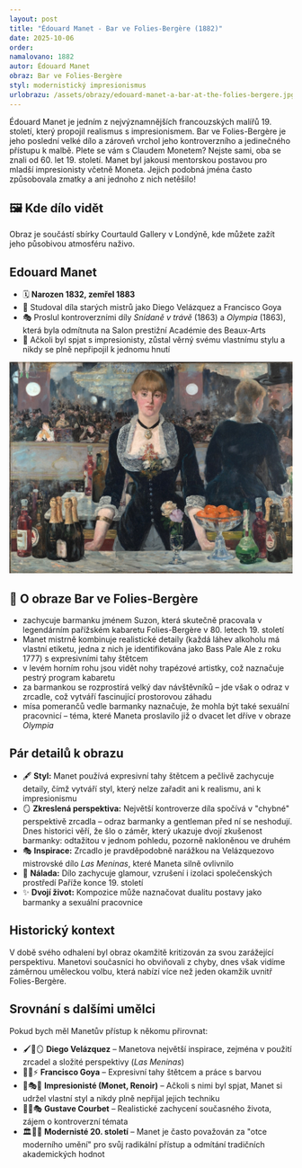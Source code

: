 ```yaml
---
layout: post
title: "Édouard Manet - Bar ve Folies-Bergère (1882)"
date: 2025-10-06
order: 
namalovano: 1882
autor: Édouard Manet    
obraz: Bar ve Folies-Bergère
styl: modernistický impresionismus
urlobrazu: /assets/obrazy/edouard-manet-a-bar-at-the-folies-bergere.jpg
---
```



Édouard Manet je jedním z nejvýznamnějších francouzských malířů 19. století, který propojil realismus s impresionismem. Bar ve Folies-Bergère je jeho poslední velké dílo a zároveň vrchol jeho kontroverzního a jedinečného přístupu k malbě. Plete se vám s Claudem Monetem? Nejste sami, oba se znali od 60. let 19. století. Manet byl jakousi mentorskou postavou pro mladší impresionisty včetně Moneta. Jejich podobná jména často způsobovala zmatky a ani jednoho z nich netěšilo!

## 🖼️ Kde dílo vidět
Obraz je součástí sbírky Courtauld Gallery v Londýně, kde můžete zažít jeho působivou atmosféru naživo.

## Edouard Manet
- 🗓️ **Narozen 1832, zemřel 1883**
- 🏫 Studoval díla starých mistrů jako Diego Velázquez a Francisco Goya
- 🎭 Proslul kontroverzními díly *Snídaně v trávě* (1863) a *Olympia* (1863), která byla odmítnuta na Salon prestižní Académie des Beaux-Arts
- 👥 Ačkoli byl spjat s impresionisty, zůstal věrný svému vlastnímu stylu a nikdy se plně nepřipojil k jednomu hnutí

![Bar ve Folies-Bergère](/assets/obrazy/edouard-manet-a-bar-at-the-folies-bergere.jpg)

## 🎨 O obraze Bar ve Folies-Bergère

- zachycuje barmanku jménem Suzon, která skutečně pracovala v legendárním pařížském kabaretu Folies-Bergère v 80. letech 19. století
- Manet mistrně kombinuje realistické detaily (každá láhev alkoholu má vlastní etiketu, jedna z nich je identifikována jako Bass Pale Ale z roku 1777) s expresivními tahy štětcem
- v levém horním rohu jsou vidět nohy trapézové artistky, což naznačuje pestrý program kabaretu
- za barmankou se rozprostírá velký dav návštěvníků – jde však o odraz v zrcadle, což vytváří fascinující prostorovou záhadu
- mísa pomerančů vedle barmanky naznačuje, že mohla být také sexuální pracovnicí – téma, které Maneta proslavilo již o dvacet let dříve v obraze *Olympia*

## Pár detailů k obrazu

- 🖋️ **Styl:** Manet používá expresivní tahy štětcem a pečlivě zachycuje detaily, čímž vytváří styl, který nelze zařadit ani k realismu, ani k impresionismu
- 🪞 **Zkreslená perspektiva:** Největší kontroverze díla spočívá v "chybné" perspektivě zrcadla – odraz barmanky a gentleman před ní se neshodují. Dnes historici věří, že šlo o záměr, který ukazuje dvojí zkušenost barmanky: odtažitou v jednom pohledu, pozorně nakloněnou ve druhém
- 🎭 **Inspirace:** Zrcadlo je pravděpodobně narážkou na Velázquezovo mistrovské dílo *Las Meninas*, které Maneta silně ovlivnilo
- 🌃 **Nálada:** Dílo zachycuje glamour, vzrušení i izolaci společenských prostředí Paříže konce 19. století
- ✨ **Dvojí život:** Kompozice může naznačovat dualitu postavy jako barmanky a sexuální pracovnice

## Historický kontext

V době svého odhalení byl obraz okamžitě kritizován za svou zarážející perspektivu. Manetovi současníci ho obviňovali z chyby, dnes však vidíme záměrnou uměleckou volbu, která nabízí více než jeden okamžik uvnitř Folies-Bergère.

## Srovnání s dalšími umělci

Pokud bych měl Manetův přístup k někomu přirovnat:

- 🖌️👑🪞 **Diego Velázquez** – Manetova největší inspirace, zejména v použití zrcadel a složité perspektivy (*Las Meninas*)
- 🎨🖤⚡ **Francisco Goya** – Expresivní tahy štětcem a práce s barvou
- 🌊🎭🌅 **Impresionisté (Monet, Renoir)** – Ačkoli s nimi byl spjat, Manet si udržel vlastní styl a nikdy plně nepřijal jejich techniku
- 👤💃🎭 **Gustave Courbet** – Realistické zachycení současného života, zájem o kontroverzní témata
- 🏛️🎨✨ **Modernisté 20. století** – Manet je často považován za "otce moderního umění" pro svůj radikální přístup a odmítání tradičních akademických hodnot
